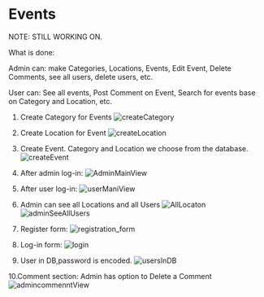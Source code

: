 # Events
NOTE: STILL WORKING ON.

What is done:

Admin can: make Categories, Locations, Events, Edit Event, Delete Comments, see all users, delete users, etc.

User can: See all events, Post Comment on Event, Search for events base on Category and Location, etc.

1. Create Category for Events
![createCategory](https://user-images.githubusercontent.com/82029922/216385739-2ca266ad-a689-4c51-9396-95c768a9b27e.jpg)

2. Create Location for Event
![createLocation](https://user-images.githubusercontent.com/82029922/216385841-7efba5fb-94c6-4002-ae6b-8d3fdbe4712a.jpg)

3. Create Event. Category and Location we choose from the database.
![createEvent](https://user-images.githubusercontent.com/82029922/216385934-912e68ab-eaef-4184-a25e-1b2e30e1a3ab.jpg)

4. After admin log-in:
![AdminMainView](https://user-images.githubusercontent.com/82029922/224486259-c0ab32a1-82c5-44eb-8827-0c7f9eb855a7.jpg)


5. After user log-in:
![userManiView](https://user-images.githubusercontent.com/82029922/224486531-34aa6520-32fe-4a58-a775-3e1a1b354754.jpg)


6. Admin can see all Locations and all Users
![AllLocaton](https://user-images.githubusercontent.com/82029922/216387600-8ed22b45-cc5d-4005-b241-bb89a4ef3f13.jpg)
![adminSeeAllUsers](https://user-images.githubusercontent.com/82029922/216387737-c4771efb-7fda-440b-a4f7-de56a7911842.jpg)

7. Register form:
![registration_form](https://user-images.githubusercontent.com/82029922/216388589-51df6a27-557a-4a6d-a091-52653d85604c.jpg)

8. Log-in form:
![login](https://user-images.githubusercontent.com/82029922/216388742-18a398cd-7db2-418f-b4ae-d79c7874e198.jpg)

9. User in DB,password is encoded.
![usersInDB](https://user-images.githubusercontent.com/82029922/216389085-dcc05d6f-2f5f-43a2-8618-9ce684ed1b7a.jpg)

10.Comment section: Admin has option to Delete a Comment
![admincommenntView](https://user-images.githubusercontent.com/82029922/225377598-e229f1ae-5b4d-4737-b6f0-7af7e3b236aa.jpg)


